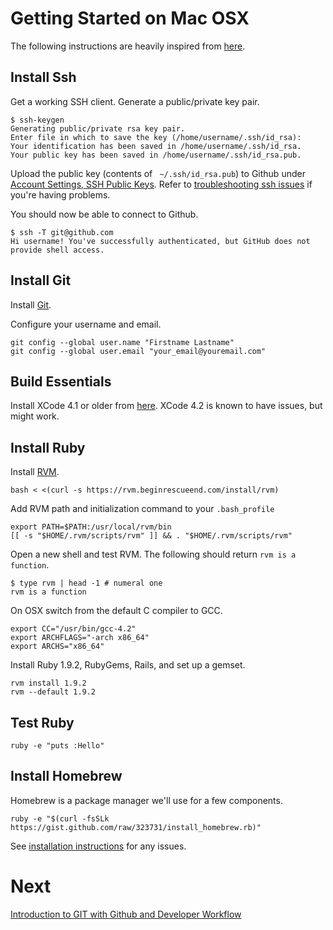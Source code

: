 Getting Started on Mac OSX
==========================

The following instructions are heavily inspired from [here](http://help.github.com/mac-set-up-git/).

Install Ssh
-----------

Get a working SSH client. Generate a public/private key pair.

    $ ssh-keygen
    Generating public/private rsa key pair.
    Enter file in which to save the key (/home/username/.ssh/id_rsa):
    Your identification has been saved in /home/username/.ssh/id_rsa.
    Your public key has been saved in /home/username/.ssh/id_rsa.pub.

Upload the public key (contents of ` ~/.ssh/id_rsa.pub`) to Github under [Account Settings, SSH Public Keys](https://github.com/account). Refer to [troubleshooting ssh issues](http://help.github.com/troubleshooting-ssh/) if you're having problems.

You should now be able to connect to Github.

    $ ssh -T git@github.com
    Hi username! You've successfully authenticated, but GitHub does not provide shell access.

Install Git
-----------

Install [Git](http://git-scm.com/download).

Configure your username and email.

    git config --global user.name "Firstname Lastname"
    git config --global user.email "your_email@youremail.com"

Build Essentials
----------------

Install XCode 4.1 or older from [here](https://developer.apple.com/downloads/download.action?path=Developer_Tools/xcode_4.1_for_lion/xcode_4.1_for_lion.dmg). XCode 4.2 is known to have issues, but might work.

Install Ruby
------------

Install [RVM](http://rvm.beginrescueend.com/).

    bash < <(curl -s https://rvm.beginrescueend.com/install/rvm)

Add RVM path and initialization command to your `.bash_profile`

    export PATH=$PATH:/usr/local/rvm/bin
    [[ -s "$HOME/.rvm/scripts/rvm" ]] && . "$HOME/.rvm/scripts/rvm"

Open a new shell and test RVM. The following should return `rvm is a function`.

    $ type rvm | head -1 # numeral one
    rvm is a function

On OSX switch from the default C compiler to GCC.

    export CC="/usr/bin/gcc-4.2" 
    export ARCHFLAGS="-arch x86_64"
    export ARCHS="x86_64"

Install Ruby 1.9.2, RubyGems, Rails, and set up a gemset.

    rvm install 1.9.2
    rvm --default 1.9.2

Test Ruby
---------

    ruby -e "puts :Hello"

Install Homebrew
----------------

Homebrew is a package manager we'll use for a few components.

    ruby -e "$(curl -fsSLk https://gist.github.com/raw/323731/install_homebrew.rb)"

See [installation instructions](https://github.com/mxcl/homebrew/wiki/installation) for any issues.

Next
====

[Introduction to GIT with Github and Developer Workflow](3-git-workflow.md)

